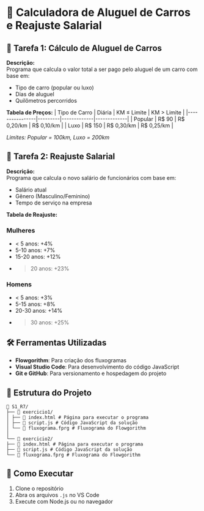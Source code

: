 # 📝 Calculadora de Aluguel de Carros e Reajuste Salarial

## 🚗 Tarefa 1: Cálculo de Aluguel de Carros
**Descrição:**  
Programa que calcula o valor total a ser pago pelo aluguel de um carro com base em:
- Tipo de carro (popular ou luxo)
- Dias de aluguel
- Quilômetros percorridos

**Tabela de Preços:**
| Tipo de Carro  | Diária  | KM ≤ Limite | KM > Limite |
|----------------|---------|-------------|-------------|
| Popular        | R$ 90   | R$ 0,20/km  | R$ 0,10/km  |
| Luxo           | R$ 150  | R$ 0,30/km  | R$ 0,25/km  |

*Limites: Popular = 100km, Luxo = 200km*

## 💼 Tarefa 2: Reajuste Salarial
**Descrição:**  
Programa que calcula o novo salário de funcionários com base em:
- Salário atual
- Gênero (Masculino/Feminino)
- Tempo de serviço na empresa

**Tabela de Reajuste:**
### Mulheres
- < 5 anos: +4%
- 5-10 anos: +7%
- 15-20 anos: +12%
- > 20 anos: +23%

### Homens
- < 5 anos: +3%
- 5-15 anos: +8%
- 20-30 anos: +14%
- > 30 anos: +25%

## 🛠️ Ferramentas Utilizadas
- **Flowgorithm**: Para criação dos fluxogramas
- **Visual Studio Code**: Para desenvolvimento do código JavaScript
- **Git e GitHub**: Para versionamento e hospedagem do projeto

## 📂 Estrutura do Projeto
```
📁 S1_R7/
├── 📁 exercicio1/
│ ├── 📄 index.html # Página para executar o programa
│ ├── 📄 script.js # Código JavaScript da solução
│ └── 📄 fluxograma.fprg # Fluxograma do Flowgorithm
│
└── 📁 exercicio2/
├── 📄 index.html # Página para executar o programa
├── 📄 script.js # Código JavaScript da solução
└── 📄 fluxograma.fprg # Fluxograma do Flowgorithm
```

## 🚀 Como Executar
1. Clone o repositório
2. Abra os arquivos `.js` no VS Code
3. Execute com Node.js ou no navegador
